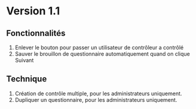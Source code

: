 # Version 1.1

## Fonctionnalités

1. Enlever le bouton pour passer un utilisateur de contrôleur a contrôlé
2. Sauver le brouillon de questionnaire automatiquement quand on clique Suivant

## Technique

1. Création de contrôle multiple, pour les administrateurs uniquement.
2. Dupliquer un questionnaire, pour les administrateurs uniquement.
